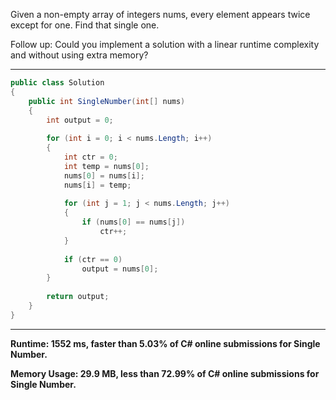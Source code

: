 Given a non-empty array of integers nums, every element appears twice except for one. Find that single one.

Follow up: Could you implement a solution with a linear runtime complexity and without using extra memory?

---

```c#
public class Solution 
{
    public int SingleNumber(int[] nums) 
    {
        int output = 0;
        
        for (int i = 0; i < nums.Length; i++)
        {
            int ctr = 0;
            int temp = nums[0];
            nums[0] = nums[i];
            nums[i] = temp;
            
            for (int j = 1; j < nums.Length; j++)
            {
                if (nums[0] == nums[j])
                    ctr++;
            }
            
            if (ctr == 0)
                output = nums[0];
        }
        
        return output;
    }
}
```

---

**Runtime: 1552 ms, faster than 5.03% of C# online submissions for Single Number.**

**Memory Usage: 29.9 MB, less than 72.99% of C# online submissions for Single Number.**